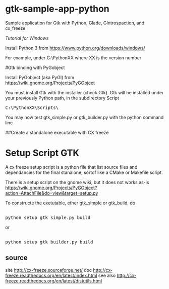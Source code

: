 # gtk-sample-app-python
Sample application for Gtk with Python, Glade, GIntrospaction, and cx_freeze

<i>Tutorial for Windows</i>

Install Python 3 from https://www.python.org/downloads/windows/

For example, under  C:\PythonXX where XX is the version number

#Gtk binding with PyGobject

Install PyGobject (aka PyGI) from https://wiki.gnome.org/Projects/PyGObject

You must install Gtk with the installer (check Gtk).
Gtk will be installed under your previously Python path, in the subdirectory Script

<pre>
C:\PythonXX\Scripts\
</pre>

You may now test gtk_simple.py or gtk_builder.py with the python command line

##Create a standalone executable with CX freeze

# Setup Script GTK

A cx freeze setup script is a python file that list source files and
dependancies for the final stanalone, sortof like a CMake or Makefile script. 

There is a setup script on the gnome wiki, but it does not works as-is 
https://wiki.gnome.org/Projects/PyGObject?action=AttachFile&do=view&target=setup.py


To constructe the exetutable, ether gtk_simple or gtk_build, do

<pre> 
python setup_gtk_simple.py build
</pre>

or

<pre> 
python setup_gtk_builder.py build
</pre>

## source 
site     http://cx-freeze.sourceforge.net/
doc      http://cx-freeze.readthedocs.org/en/latest/index.html
see also http://cx-freeze.readthedocs.org/en/latest/distutils.html
